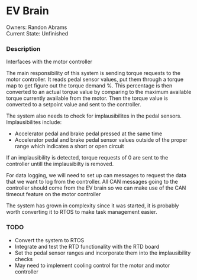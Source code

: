 # EV Brain
Owners: Randon Abrams \
Current State: Unfinished
### Description
Interfaces with the motor controller

The main responsibility of this system is sending torque requests to the motor controller. It reads pedal sensor values, put them through a torque map to get figure out the torque demand %. This percentage is then converted to an actual torque value by comparing to the maximum available torque currently available from the motor. Then the torque value is converted to a setpoint value and sent to the controller. 

The system also needs to check for implausibilites in the pedal sensors.
Implausibilites include:
- Accelerator pedal and brake pedal pressed at the same time
- Accelerator pedal and brake pedal sensor values outside of the proper range which indicates a short or open circuit

If an implausibility is detected, torque requests of 0 are sent to the controller untill the implausibilty is removed.

For data logging, we will need to set up can messages to request the data that we want to log from the controller. All CAN messages going to the controller should come from the EV brain so we can make use of the CAN timeout feature on the motor controller

The system has grown in complexity since it was started, it is probably worth converting it to RTOS to make task management easier. 

### TODO
- Convert the system to RTOS
- Integrate and test the RTD functionality with the RTD board
- Set the pedal sensor ranges and incorporate them into the implausibility checks
- May need to implement cooling control for the motor and motor controller